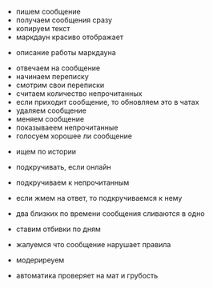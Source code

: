 + пишем сообщение
+ получаем сообщения сразу
+ копируем текст
+ маркдаун красиво отображает
- описание работы маркдауна
+ отвечаем на сообщение
+ начинаем переписку
+ смотрим свои переписки
+ считаем количество непрочитанных
+ если приходит сообщение, то обновляем это в чатах
+ удаляем сообщение
+ меняем сообщение
+ показываеем непрочитанные
+ голосуем хорошее ли сообщение
- ищем по истории

+ подкручивать, если онлайн
- подкручиваем к непрочитанным
+ если жмем на ответ, то подкручиваемся к нему

+ два близких по времени сообщения сливаются в одно
- ставим отбивки по дням

- жалуемся что сообщение нарушает правила
- модериреуем
- автоматика проверяет на мат и грубость